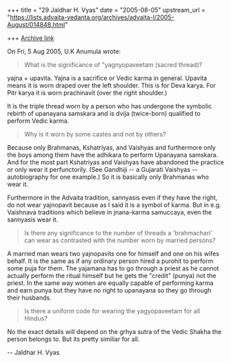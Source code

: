 +++
title = "29 Jaldhar H. Vyas"
date = "2005-08-05"
upstream_url = "https://lists.advaita-vedanta.org/archives/advaita-l/2005-August/014848.html"

+++
[Archive link](https://lists.advaita-vedanta.org/archives/advaita-l/2005-August/014848.html)

On Fri, 5 Aug 2005, U.K Anumula wrote:

> What is the significance of "yagnyopaveetam (sacred thread)?

yajna + upavita.  Yajna is a sacrifice or Vedic karma in general.  Upavita 
means it is worn draped over the left shoulder.  This is for Deva karya. 
For Pitr karya it is worn prachinavit (over the right shoulder.)

It is the triple thread worn by a person who has undergone the 
symbolic rebirth of upanayana samskara and is dvija (twice-born) qualified to
perform Vedic karma.

>  Why is it worn 
> by some castes and not by others?

Because only Brahmanas, Kshatriyas, and Vaishyas and furthermore only 
the boys among them have the adhikara to perform Upanayana samskara.  And 
for the most part Kshatriyas and Vaishyas have abandoned the practice or 
only wear it perfunctorily.  (See Gandhiji -- a Gujarati Vaishyas -- 
autobiography for one example.)  So it is basically only Brahmanas who 
wear it.

Furthermore in the Advaita tradition, sannyasis even if they have the 
right, do not wear yajnopavit because as I said it is a symbol of karma. 
But in e.g. Vaishnava traditions which believe in jnana-karma samuccaya, 
even the sannyasis wear it.

> Is there any significance to the number of 
> threads a 'brahmachari' can wear as contrasted with the number worn by 
> married persons?

A married man wears two yajnopavits one for himself and one on his wifes 
behalf.  It is the same as if any ordinary person hired a purohit to 
perform some puja for them.  The yajamana has to go through a priest as he 
cannot actually perform the ritual himself but he gets the "credit" 
(punya) not the priest.  In the same way women are equally capable of 
performing karma and earn punya but they have no right to upanayana so 
they go through their husbands.

>  Is there a uniform code for wearing the yagyopaveetam for 
> all Hindus?
>

No the exact details will depend on the grhya sutra of the Vedic Shakha 
the person belongs to.  But its pretty similiar for all.

-- 
Jaldhar H. Vyas <jaldhar at braincells.com>

